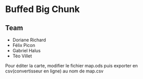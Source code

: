 # Buffed Big Chunk

## Team
- Doriane Richard
- Félix Picon
- Gabriel Halus
- Téo Villet

Pour éditer la carte, modifier le fichier map.ods puis exporter en csv(convertisseur en ligne) au nom de map.csv

